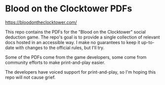 # Blood on the Clocktower PDFs

https://bloodontheclocktower.com/

This repo contains the PDFs for the "Blood on the Clocktower" social deduction game.
The repo's goal is to provide a single collection of relevant docs hosted in an
accessible way. I make no guarantees to keep it up-to-date with changes to the official
rules, but I'll try.

Some of the PDFs come from the game developers, some come from community efforts to
make print-and-play easier.

The developers have voiced support for print-and-play, so I'm hoping this repo will not
cause grief. 

